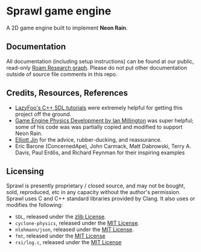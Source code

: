 # Sprawl game engine
A 2D game engine built to implement __Neon Rain__. 

## Documentation
All documentation (including setup instructions) can be found at our public, read-only [Roam Research graph](https://roamresearch.com/#/app/sprawl-engine/page/BP_0F1_2z). Please do not put other documentation outside of source file comments in this repo.

## Credits, Resources, References
- [LazyFoo's C++ SDL tutorials](https://lazyfoo.net/tutorials/SDL/) were extremely helpful for getting this project off the ground.
- [Game Engine Physics Development by Ian Millington](https://www.amazon.com/Game-Physics-Engine-Development-Commercial-Grade/dp/0123819768/) was super helpful; some of his code was was partially copied and modified to support Neon Rain. 
- [Elliott Jin](https://github.com/robot-dreams) for the advice, rubber-ducking, and reassurance.
- Eric Barone (ConcernedApe), John Carmack, Matt Dabrowski, Terry A. Davis, Paul Erdős, and Richard Feynman for their inspiring examples

## Licensing 
Sprawl is presently proprietary / closed source, and may not be bought, sold, reproduced, etc in any capacity without the author's permission. Sprawl uses C and C++ standard libraries provided by Clang. It also uses or modifies the following:
- `SDL`, released under the [zlib License](https://raw.githubusercontent.com/libsdl-org/SDL/main/LICENSE.txt).
- `cyclone-physics`, released under the [MIT License](https://raw.githubusercontent.com/idmillington/cyclone-physics/master/LICENSE).
- `nlohmann/json`, released under the [MIT License](https://raw.githubusercontent.com/nlohmann/json/develop/LICENSE.MIT).
- `fmt`, released under the [MIT License](https://github.com/fmtlib/fmt/blob/master/LICENSE.rst)
- `rxi/log.c`, released under the [MIT License](https://github.com/rxi/log.c/blob/master/LICENSE)
